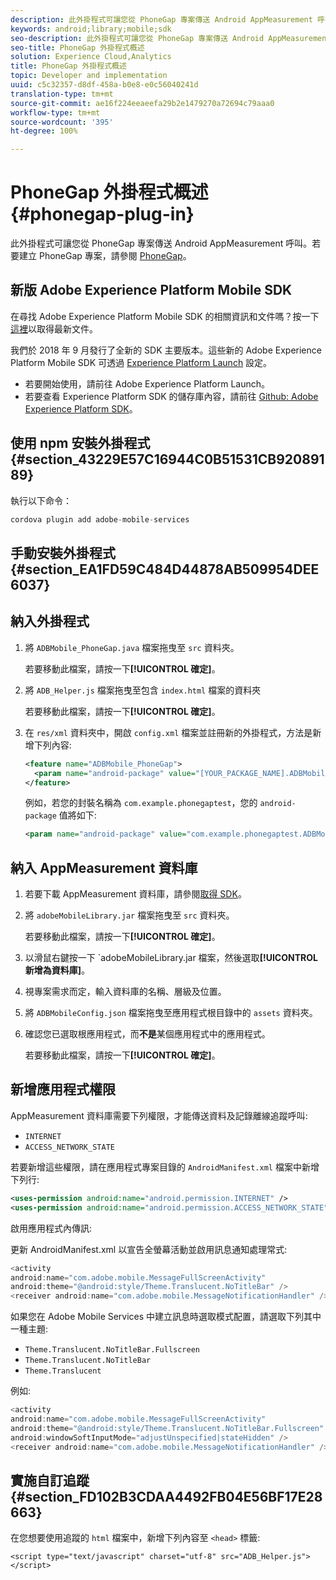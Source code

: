 ```yaml
---
description: 此外掛程式可讓您從 PhoneGap 專案傳送 Android AppMeasurement 呼叫。
keywords: android;library;mobile;sdk
seo-description: 此外掛程式可讓您從 PhoneGap 專案傳送 Android AppMeasurement 呼叫。
seo-title: PhoneGap 外掛程式概述
solution: Experience Cloud,Analytics
title: PhoneGap 外掛程式概述
topic: Developer and implementation
uuid: c5c32357-d8df-458a-b0e8-e0c56040241d
translation-type: tm+mt
source-git-commit: ae16f224eeaeefa29b2e1479270a72694c79aaa0
workflow-type: tm+mt
source-wordcount: '395'
ht-degree: 100%

---
```



# PhoneGap 外掛程式概述 {#phonegap-plug-in}

此外掛程式可讓您從 PhoneGap 專案傳送 Android AppMeasurement 呼叫。若要建立 PhoneGap 專案，請參閱 [PhoneGap](https://helpx.adobe.com/tw/experience-manager/6-4/mobile/using/phonegap.html)。

## 新版 Adobe Experience Platform Mobile SDK

在尋找 Adobe Experience Platform Mobile SDK 的相關資訊和文件嗎？按一下[這裡](https://aep-sdks.gitbook.io/docs/)以取得最新文件。

我們於 2018 年 9 月發行了全新的 SDK 主要版本。這些新的 Adobe Experience Platform Mobile SDK 可透過 [Experience Platform Launch](https://www.adobe.com/tw/experience-platform/launch.html) 設定。

* 若要開始使用，請前往 Adobe Experience Platform Launch。
* 若要查看 Experience Platform SDK 的儲存庫內容，請前往 [Github: Adobe Experience Platform SDK](https://github.com/Adobe-Marketing-Cloud/acp-sdks)。


## 使用 npm 安裝外掛程式 {#section_43229E57C16944C0B51531CB92089189}

執行以下命令：

```java
cordova plugin add adobe-mobile-services
```

## 手動安裝外掛程式 {#section_EA1FD59C484D44878AB509954DEE6037}

## 納入外掛程式

1. 將 `ADBMobile_PhoneGap.java` 檔案拖曳至 `src` 資料夾。

   若要移動此檔案，請按一下&#x200B;**[!UICONTROL 確定]**。

1. 將 `ADB_Helper.js` 檔案拖曳至包含 `index.html` 檔案的資料夾

   若要移動此檔案，請按一下&#x200B;**[!UICONTROL 確定]**。

1. 在 `res/xml` 資料夾中，開啟 `config.xml` 檔案並註冊新的外掛程式，方法是新增下列內容:

   ```xml
   <feature name="ADBMobile_PhoneGap"> 
     <param name="android-package" value="[YOUR_PACKAGE_NAME].ADBMobile_PhoneGap" /> 
   </feature>
   ```

   例如，若您的封裝名稱為 `com.example.phonegaptest`，您的 `android-package` 值將如下:

   ```xml
   <param name="android-package" value="com.example.phonegaptest.ADBMobile_PhoneGap" />
   ```

## 納入 AppMeasurement 資料庫

1. 若要下載 AppMeasurement 資料庫，請參閱[取得 SDK](/help/android/getting-started/dev-qs.md)。
1. 將 `adobeMobileLibrary.jar` 檔案拖曳至 `src` 資料夾。

   若要移動此檔案，請按一下&#x200B;**[!UICONTROL 確定]**。

1. 以滑鼠右鍵按一下 `adobeMobileLibrary.jar 檔案，然後選取&#x200B;**[!UICONTROL 新增為資料庫]**。
1. 視專案需求而定，輸入資料庫的名稱、層級及位置。
1. 將 `ADBMobileConfig.json` 檔案拖曳至應用程式根目錄中的 `assets` 資料夾。
1. 確認您已選取根應用程式，而&#x200B;**不是**&#x200B;某個應用程式中的應用程式。

   若要移動此檔案，請按一下&#x200B;**[!UICONTROL 確定]**。

## 新增應用程式權限 

AppMeasurement 資料庫需要下列權限，才能傳送資料及記錄離線追蹤呼叫:

* `INTERNET`
* `ACCESS_NETWORK_STATE`

若要新增這些權限，請在應用程式專案目錄的 `AndroidManifest.xml` 檔案中新增下列行:

```xml
<uses-permission android:name="android.permission.INTERNET" /> 
<uses-permission android:name="android.permission.ACCESS_NETWORK_STATE" />
```

啟用應用程式內傳訊:

更新 AndroidManifest.xml 以宣告全螢幕活動並啟用訊息通知處理常式:

```java
<activity  
android:name="com.adobe.mobile.MessageFullScreenActivity"  
android:theme="@android:style/Theme.Translucent.NoTitleBar" /> 
<receiver android:name="com.adobe.mobile.MessageNotificationHandler" />
```

如果您在 Adobe Mobile Services 中建立訊息時選取模式配置，請選取下列其中一種主題:

* `Theme.Translucent.NoTitleBar.Fullscreen`
* `Theme.Translucent.NoTitleBar`
* `Theme.Translucent`

例如:

```java
<activity 
android:name="com.adobe.mobile.MessageFullScreenActivity" 
android:theme="@android:style/Theme.Translucent.NoTitleBar.Fullscreen" 
android:windowSoftInputMode="adjustUnspecified|stateHidden" /> 
<receiver android:name="com.adobe.mobile.MessageNotificationHandler" />
```

## 實施自訂追蹤 {#section_FD102B3CDAA4492FB04E56BF17E28663}

在您想要使用追蹤的 `html` 檔案中，新增下列內容至 `<head>` 標籤:

```
<script type="text/javascript" charset="utf-8" src="ADB_Helper.js"></script>
```


